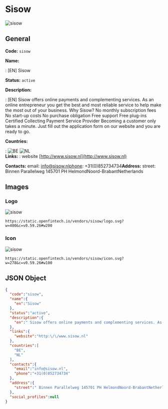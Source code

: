 
# Sisow 
![sisow](https://static.openfintech.io/vendors/sisow/logo.svg?w=400&c=v0.59.26#w200)  

## General 
 
**Code:** `sisow` 
 
**Name:** 
 
:	[EN] Sisow 
 
**Status:** `active` 
 
**Description:** 
 
: [EN]  Sisow offers online payments and complementing services. As an online entrepreneur you get the best and most reliable service to help make the most out of your business. Why Sisow? No monthly subscription fees No start-up costs No purchase obligation Free support Free plug-ins Certified Collecting Payment Service Provider Becoming a customer only takes a minute. Just fill out the application form on our website and you are ready to go.  
 
 
**Countries:** 
 
:	![BE](https://cdnjs.cloudflare.com/ajax/libs/flag-icon-css/3.3.0/flags/4x3/be.svg#w24) 	![NL](https://cdnjs.cloudflare.com/ajax/libs/flag-icon-css/3.3.0/flags/4x3/nl.svg#w24)  
**Links:** 
: website [http://www.sisow.nl](http://www.sisow.nl) 
 
**Contacts:** 
email: info@sisow.nlphone: +31(0)852734734**Address:** 
street:  Binnen Parallelweg 145701 PH HelmondNoord-BrabantNetherlands  

## Images 

### Logo 
 
![sisow](https://static.openfintech.io/vendors/sisow/logo.svg?w=400&c=v0.59.26#w200)  

```
https://static.openfintech.io/vendors/sisow/logo.svg?w=400&c=v0.59.26#w200
```  

### Icon 
 
![sisow](https://static.openfintech.io/vendors/sisow/icon.svg?w=278&c=v0.59.26#w100)  

```
https://static.openfintech.io/vendors/sisow/icon.svg?w=278&c=v0.59.26#w100
```  

## JSON Object 

```json
{
  "code":"sisow",
  "name":{
    "en":"Sisow"
  },
  "status":"active",
  "description":{
    "en":" Sisow offers online payments and complementing services. As an online entrepreneur you get the best and most reliable service to help make the most out of your business. Why Sisow? No monthly subscription fees No start-up costs No purchase obligation Free support Free plug-ins Certified Collecting Payment Service Provider Becoming a customer only takes a minute. Just fill out the application form on our website and you are ready to go. "
  },
  "links":{
    "website":"http:\/\/www.sisow.nl"
  },
  "countries":[
    "BE",
    "NL"
  ],
  "contacts":{
    "email":"info@sisow.nl",
    "phone":"+31(0)852734734"
  },
  "address":{
    "street":" Binnen Parallelweg 145701 PH HelmondNoord-BrabantNetherlands "
  },
  "social_profiles":null
}
```  
